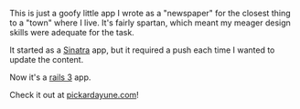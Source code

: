 This is just a goofy little app I wrote as a "newspaper" for
the closest thing to a "town" where I live. It's fairly
spartan, which meant my meager design skills were adequate
for the task.

It started as a [Sinatra](http://sinatrarb.com) app, but it
required a push each time I wanted to update the content.

Now it's a [rails 3](http://rubyonrails.com) app.

Check it out at [pickardayune.com](http://pickardayune.com)!
